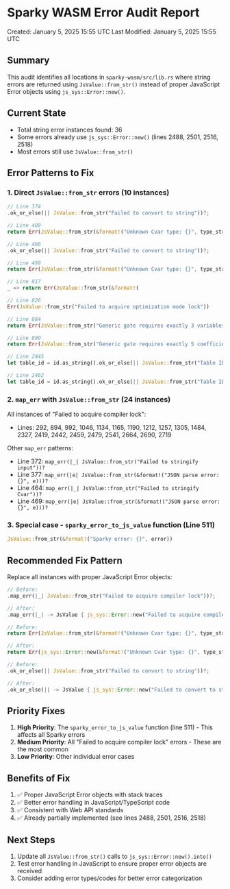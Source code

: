 # Sparky WASM Error Audit Report

Created: January 5, 2025 15:55 UTC
Last Modified: January 5, 2025 15:55 UTC

## Summary

This audit identifies all locations in `sparky-wasm/src/lib.rs` where string errors are returned using `JsValue::from_str()` instead of proper JavaScript Error objects using `js_sys::Error::new()`.

## Current State

- Total string error instances found: 36
- Some errors already use `js_sys::Error::new()` (lines 2488, 2501, 2516, 2518)
- Most errors still use `JsValue::from_str()`

## Error Patterns to Fix

### 1. Direct `JsValue::from_str` errors (10 instances)

```rust
// Line 374
.ok_or_else(|| JsValue::from_str("Failed to convert to string"))?;

// Line 409
return Err(JsValue::from_str(&format!("Unknown Cvar type: {}", type_str)));

// Line 466  
.ok_or_else(|| JsValue::from_str("Failed to convert to string"))?;

// Line 499
return Err(JsValue::from_str(&format!("Unknown Cvar type: {}", type_str)));

// Line 817
_ => return Err(JsValue::from_str(&format!(

// Line 826
Err(JsValue::from_str("Failed to acquire optimization mode lock"))

// Line 884
return Err(JsValue::from_str("Generic gate requires exactly 3 variables"));

// Line 890
return Err(JsValue::from_str("Generic gate requires exactly 5 coefficients"));

// Line 2445
let table_id = id.as_string().ok_or_else(|| JsValue::from_str("Table ID must be string"))?;

// Line 2462
let table_id = id.as_string().ok_or_else(|| JsValue::from_str("Table ID must be string"))?;
```

### 2. `map_err` with `JsValue::from_str` (24 instances)

All instances of "Failed to acquire compiler lock":
- Lines: 292, 894, 992, 1046, 1134, 1165, 1190, 1212, 1257, 1305, 1484, 2327, 2419, 2442, 2459, 2479, 2541, 2664, 2690, 2719

Other `map_err` patterns:
- Line 372: `map_err(|_| JsValue::from_str("Failed to stringify input"))?`
- Line 377: `map_err(|e| JsValue::from_str(&format!("JSON parse error: {}", e)))?`
- Line 464: `map_err(|_| JsValue::from_str("Failed to stringify Cvar"))?`
- Line 469: `map_err(|e| JsValue::from_str(&format!("JSON parse error: {}", e)))?`

### 3. Special case - `sparky_error_to_js_value` function (Line 511)

```rust
JsValue::from_str(&format!("Sparky error: {}", error))
```

## Recommended Fix Pattern

Replace all instances with proper JavaScript Error objects:

```rust
// Before:
.map_err(|_| JsValue::from_str("Failed to acquire compiler lock"))?;

// After:
.map_err(|_| -> JsValue { js_sys::Error::new("Failed to acquire compiler lock").into() })?;

// Before:
return Err(JsValue::from_str(&format!("Unknown Cvar type: {}", type_str)));

// After:
return Err(js_sys::Error::new(&format!("Unknown Cvar type: {}", type_str)).into());

// Before:
.ok_or_else(|| JsValue::from_str("Failed to convert to string"))?;

// After:
.ok_or_else(|| -> JsValue { js_sys::Error::new("Failed to convert to string").into() })?;
```

## Priority Fixes

1. **High Priority**: The `sparky_error_to_js_value` function (line 511) - This affects all Sparky errors
2. **Medium Priority**: All "Failed to acquire compiler lock" errors - These are the most common
3. **Low Priority**: Other individual error cases

## Benefits of Fix

1. ✅ Proper JavaScript Error objects with stack traces
2. ✅ Better error handling in JavaScript/TypeScript code
3. ✅ Consistent with Web API standards
4. ✅ Already partially implemented (see lines 2488, 2501, 2516, 2518)

## Next Steps

1. Update all `JsValue::from_str()` calls to `js_sys::Error::new().into()`
2. Test error handling in JavaScript to ensure proper error objects are received
3. Consider adding error types/codes for better error categorization